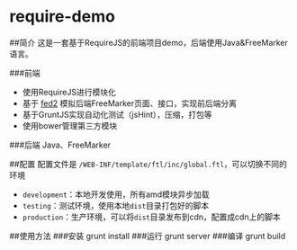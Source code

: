 # require-demo
##简介
这是一套基于RequireJS的前端项目demo，后端使用Java&FreeMarker语言。
  
###前端
- 使用RequireJS进行模块化
- 基于 [fed2](https://www.npmjs.com/package/fed2 "fed2") 模拟后端FreeMarker页面、接口，实现前后端分离
- 基于GruntJS实现自动化测试（jsHint），压缩，打包等
- 使用bower管理第三方模块
  
###后端
Java、FreeMarker

##配置
配置文件是 `/WEB-INF/template/ftl/inc/global.ftl`，可以切换不同的环境  
- `development`：本地开发使用，所有amd模块异步加载  
- `testing`：测试环境，使用本地`dist`目录打包好的脚本  
- `production`：生产环境，可以将`dist`目录发布到cdn，配置成cdn上的脚本

##使用方法
###安装
    grunt install
###运行
    grunt server
###编译
    grunt build
  

